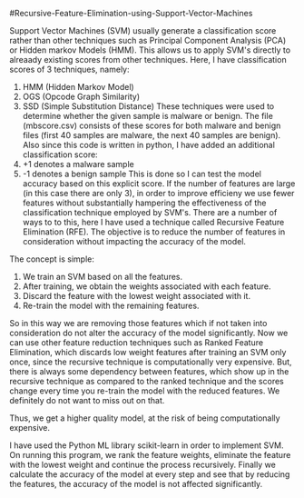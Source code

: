#Recursive-Feature-Elimination-using-Support-Vector-Machines

Support Vector Machines (SVM) usually generate a classification score rather than other techniques such as Principal Component Analysis (PCA) or Hidden markov Models (HMM).
This allows us to apply SVM's directly to alreaady existing scores from other techniques. Here, I have classification scores of 3 techniques, namely:
1. HMM (Hidden Markov Model)
2. OGS (Opcode Graph Similarity)
3. SSD (Simple Substitution Distance)
These techniques were used to determine whether the given sample is malware or benign. The file (mbscore.csv) consists of these scores for both malware and benign files (first 40 samples are malware, the next 40 samples are benign). Also since this code is written in python, I have added an additional classification score:
1. +1 denotes a malware sample
2. -1 denotes a benign sample
This is done so I can test the model accuracy based on this explicit score. 
If the number of features are large (in this case there are only 3), in order to improve efficieny we use fewer features without substantially hampering the effectiveness of the classification technique employed by SVM's. There are a number of ways to to this, here I have used a technique called Recursive Feature Elimination (RFE).
The objective is to reduce the number of features in consideration without impacting the accuracy of the model.

The concept is simple: 
1. We train an SVM based on all the features. 
2. After training, we obtain the weights associated with each feature.
3. Discard the feature with the lowest weight associated with it.
4. Re-train the model with the remaining features.

So in this way we are removing those features which if not taken into consideration do not alter the accuracy of the model significantly.
Now we can use other feature reduction techniques such as Ranked Feature Elimination, which discards low weight features after training an SVM only once, since the recursive technique is computationally very expensive. 
But, there is always some dependency between features, which show up in the recursive technique as compared to the ranked technique and the scores change every time you re-train the model with the reduced features. We definitely do not want to miss out on that.

Thus, we get a higher quality model, at the risk of being computationally expensive. 

I have used the Python ML library scikit-learn in order to implement SVM.
On running this program, we rank the feature weights, eliminate the feature with the lowest weight and continue the process recursively.
Finally we calculate the accuracy of the model at every step and see that by reducing the features, the accuracy of the model is not affected significantly.  
